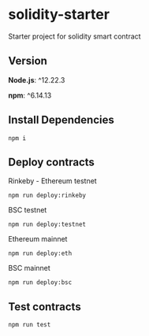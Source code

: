 # solidity-starter
Starter project for solidity smart contract

## Version

**Node.js**: ^12.22.3

**npm**: ^6.14.13

## Install Dependencies

```
npm i
```

## Deploy contracts
Rinkeby - Ethereum testnet
```
npm run deploy:rinkeby
```

BSC testnet
```
npm run deploy:testnet
```

Ethereum mainnet
```
npm run deploy:eth
```

BSC mainnet
```
npm run deploy:bsc
```

## Test contracts

```
npm run test
```